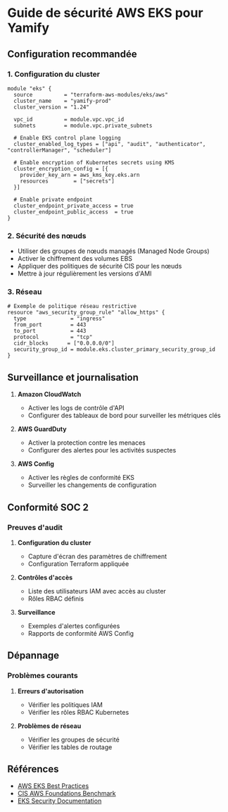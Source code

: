 # Guide de sécurité AWS EKS pour Yamify

## Configuration recommandée

### 1. Configuration du cluster

```hcl
module "eks" {
  source          = "terraform-aws-modules/eks/aws"
  cluster_name    = "yamify-prod"
  cluster_version = "1.24"
  
  vpc_id          = module.vpc.vpc_id
  subnets         = module.vpc.private_subnets
  
  # Enable EKS control plane logging
  cluster_enabled_log_types = ["api", "audit", "authenticator", "controllerManager", "scheduler"]
  
  # Enable encryption of Kubernetes secrets using KMS
  cluster_encryption_config = [{
    provider_key_arn = aws_kms_key.eks.arn
    resources        = ["secrets"]
  }]
  
  # Enable private endpoint
  cluster_endpoint_private_access = true
  cluster_endpoint_public_access  = true
}
```

### 2. Sécurité des nœuds

- Utiliser des groupes de nœuds managés (Managed Node Groups)
- Activer le chiffrement des volumes EBS
- Appliquer des politiques de sécurité CIS pour les nœuds
- Mettre à jour régulièrement les versions d'AMI

### 3. Réseau

```hcl
# Exemple de politique réseau restrictive
resource "aws_security_group_rule" "allow_https" {
  type              = "ingress"
  from_port         = 443
  to_port           = 443
  protocol          = "tcp"
  cidr_blocks      = ["0.0.0.0/0"]
  security_group_id = module.eks.cluster_primary_security_group_id
}
```

## Surveillance et journalisation

1. **Amazon CloudWatch**
   - Activer les logs de contrôle d'API
   - Configurer des tableaux de bord pour surveiller les métriques clés

2. **AWS GuardDuty**
   - Activer la protection contre les menaces
   - Configurer des alertes pour les activités suspectes

3. **AWS Config**
   - Activer les règles de conformité EKS
   - Surveiller les changements de configuration

## Conformité SOC 2

### Preuves d'audit

1. **Configuration du cluster**
   - Capture d'écran des paramètres de chiffrement
   - Configuration Terraform appliquée

2. **Contrôles d'accès**
   - Liste des utilisateurs IAM avec accès au cluster
   - Rôles RBAC définis

3. **Surveillance**
   - Exemples d'alertes configurées
   - Rapports de conformité AWS Config

## Dépannage

### Problèmes courants

1. **Erreurs d'autorisation**
   - Vérifier les politiques IAM
   - Vérifier les rôles RBAC Kubernetes

2. **Problèmes de réseau**
   - Vérifier les groupes de sécurité
   - Vérifier les tables de routage

## Références

- [AWS EKS Best Practices](https://docs.aws.amazon.com/eks/latest/userguide/best-practices.html)
- [CIS AWS Foundations Benchmark](https://d1.awsstatic.com/whitepapers/compliance/CIS_Amazon_Elastic_Kubernetes_Service_Benchmark.pdf)
- [EKS Security Documentation](https://aws.amazon.com/eks/features/security/)
